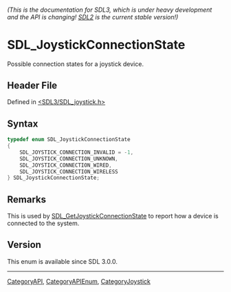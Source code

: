 ###### (This is the documentation for SDL3, which is under heavy development and the API is changing! [SDL2](https://wiki.libsdl.org/SDL2/) is the current stable version!)
# SDL_JoystickConnectionState

Possible connection states for a joystick device.

## Header File

Defined in [<SDL3/SDL_joystick.h>](https://github.com/libsdl-org/SDL/blob/main/include/SDL3/SDL_joystick.h)

## Syntax

```c
typedef enum SDL_JoystickConnectionState
{
    SDL_JOYSTICK_CONNECTION_INVALID = -1,
    SDL_JOYSTICK_CONNECTION_UNKNOWN,
    SDL_JOYSTICK_CONNECTION_WIRED,
    SDL_JOYSTICK_CONNECTION_WIRELESS
} SDL_JoystickConnectionState;
```

## Remarks

This is used by
[SDL_GetJoystickConnectionState](SDL_GetJoystickConnectionState) to report
how a device is connected to the system.

## Version

This enum is available since SDL 3.0.0.

----
[CategoryAPI](CategoryAPI), [CategoryAPIEnum](CategoryAPIEnum), [CategoryJoystick](CategoryJoystick)

